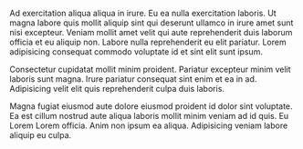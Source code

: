 Ad exercitation aliqua aliqua in irure. Eu ea nulla exercitation laboris. Ut magna labore quis mollit aliquip sint qui deserunt ullamco in irure amet sunt nisi excepteur. Veniam mollit amet velit qui aute reprehenderit duis laborum officia et eu aliquip non. Labore nulla reprehenderit eu elit pariatur. Lorem adipisicing consequat commodo voluptate id et sint elit sunt ipsum.

Consectetur cupidatat mollit minim proident. Pariatur excepteur minim velit laboris sunt magna. Irure pariatur consequat sint enim et ea in ad. Adipisicing velit elit quis reprehenderit culpa duis laboris.

Magna fugiat eiusmod aute dolore eiusmod proident id dolor sint voluptate. Ea est cillum nostrud aute aliqua laboris mollit minim veniam ad id quis. Eu Lorem Lorem officia. Anim non ipsum ea aliqua. Adipisicing veniam labore aliquip eu culpa.